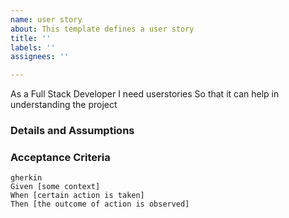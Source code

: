 ```yaml
---
name: user story
about: This template defines a user story
title: ''
labels: ''
assignees: ''

---
```


As a Full Stack Developer
I need userstories
So that it can help in understanding the project
### Details and Assumptions
    
### Acceptance Criteria
    gherkin
    Given [some context]
    When [certain action is taken]
    Then [the outcome of action is observed]
